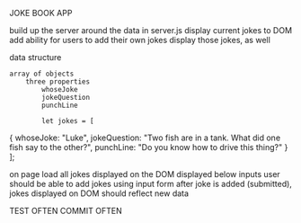 JOKE BOOK APP

build up the server around the data in server.js
display current jokes to DOM
add ability for users to add their own jokes
    display those jokes, as well

data structure

    array of objects
        three properties
            whoseJoke
            jokeQuestion
            punchLine

            let jokes = [
  {
    whoseJoke: "Luke",
    jokeQuestion: "Two fish are in a tank. What did one fish say to the other?",
    punchLine: "Do you know how to drive this thing?"
  }
];

on page load
    all jokes displayed on the DOM
        displayed below inputs
    user should be able to add jokes using input form
    after joke is added (submitted), jokes displayed on DOM should reflect new data

TEST OFTEN
COMMIT OFTEN